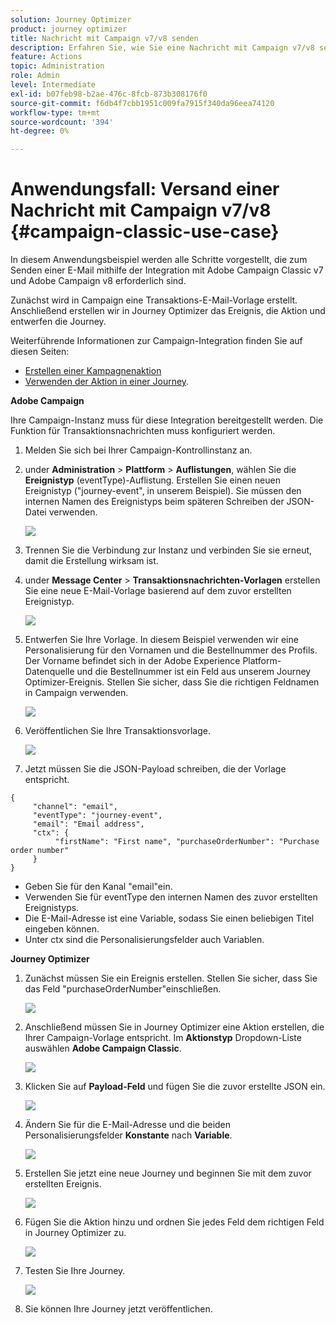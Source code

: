 ```yaml
---
solution: Journey Optimizer
product: journey optimizer
title: Nachricht mit Campaign v7/v8 senden
description: Erfahren Sie, wie Sie eine Nachricht mit Campaign v7/v8 senden.
feature: Actions
topic: Administration
role: Admin
level: Intermediate
exl-id: b07feb98-b2ae-476c-8fcb-873b308176f0
source-git-commit: f6db4f7cbb1951c009fa7915f340da96eea74120
workflow-type: tm+mt
source-wordcount: '394'
ht-degree: 0%

---
```


# Anwendungsfall: Versand einer Nachricht mit Campaign v7/v8 {#campaign-classic-use-case}

In diesem Anwendungsbeispiel werden alle Schritte vorgestellt, die zum Senden einer E-Mail mithilfe der Integration mit Adobe Campaign Classic v7 und Adobe Campaign v8 erforderlich sind.

Zunächst wird in Campaign eine Transaktions-E-Mail-Vorlage erstellt. Anschließend erstellen wir in Journey Optimizer das Ereignis, die Aktion und entwerfen die Journey.

Weiterführende Informationen zur Campaign-Integration finden Sie auf diesen Seiten:

* [Erstellen einer Kampagnenaktion](../action/acc-action.md)
* [Verwenden der Aktion in einer Journey](../building-journeys/using-adobe-campaign-classic.md).

**Adobe Campaign**

Ihre Campaign-Instanz muss für diese Integration bereitgestellt werden. Die Funktion für Transaktionsnachrichten muss konfiguriert werden.

1. Melden Sie sich bei Ihrer Campaign-Kontrollinstanz an.

1. under **Administration** > **Plattform** > **Auflistungen**, wählen Sie die **Ereignistyp** (eventType)-Auflistung. Erstellen Sie einen neuen Ereignistyp (&quot;journey-event&quot;, in unserem Beispiel). Sie müssen den internen Namen des Ereignistyps beim späteren Schreiben der JSON-Datei verwenden.

   ![](assets/accintegration-uc-1.png)

1. Trennen Sie die Verbindung zur Instanz und verbinden Sie sie erneut, damit die Erstellung wirksam ist.

1. under **Message Center** > **Transaktionsnachrichten-Vorlagen** erstellen Sie eine neue E-Mail-Vorlage basierend auf dem zuvor erstellten Ereignistyp.

   ![](assets/accintegration-uc-2.png)

1. Entwerfen Sie Ihre Vorlage. In diesem Beispiel verwenden wir eine Personalisierung für den Vornamen und die Bestellnummer des Profils. Der Vorname befindet sich in der Adobe Experience Platform-Datenquelle und die Bestellnummer ist ein Feld aus unserem Journey Optimizer-Ereignis. Stellen Sie sicher, dass Sie die richtigen Feldnamen in Campaign verwenden.

   ![](assets/accintegration-uc-3.png)

1. Veröffentlichen Sie Ihre Transaktionsvorlage.

   ![](assets/accintegration-uc-4.png)

1. Jetzt müssen Sie die JSON-Payload schreiben, die der Vorlage entspricht.

```
{
     "channel": "email",
     "eventType": "journey-event",
     "email": "Email address",
     "ctx": {
          "firstName": "First name", "purchaseOrderNumber": "Purchase order number"
     }
}
```

* Geben Sie für den Kanal &quot;email&quot;ein.
* Verwenden Sie für eventType den internen Namen des zuvor erstellten Ereignistyps.
* Die E-Mail-Adresse ist eine Variable, sodass Sie einen beliebigen Titel eingeben können.
* Unter ctx sind die Personalisierungsfelder auch Variablen.

**Journey Optimizer**

1. Zunächst müssen Sie ein Ereignis erstellen. Stellen Sie sicher, dass Sie das Feld &quot;purchaseOrderNumber&quot;einschließen.

   ![](assets/accintegration-uc-5.png)

1. Anschließend müssen Sie in Journey Optimizer eine Aktion erstellen, die Ihrer Campaign-Vorlage entspricht. Im **Aktionstyp** Dropdown-Liste auswählen **Adobe Campaign Classic**.

   ![](assets/accintegration-uc-6.png)

1. Klicken Sie auf **Payload-Feld** und fügen Sie die zuvor erstellte JSON ein.

   ![](assets/accintegration-uc-7.png)

1. Ändern Sie für die E-Mail-Adresse und die beiden Personalisierungsfelder **Konstante** nach **Variable**.

   ![](assets/accintegration-uc-8.png)

1. Erstellen Sie jetzt eine neue Journey und beginnen Sie mit dem zuvor erstellten Ereignis.

   ![](assets/accintegration-uc-9.png)

1. Fügen Sie die Aktion hinzu und ordnen Sie jedes Feld dem richtigen Feld in Journey Optimizer zu.

   ![](assets/accintegration-uc-10.png)

1. Testen Sie Ihre Journey.

   ![](assets/accintegration-uc-11.png)

1. Sie können Ihre Journey jetzt veröffentlichen.
